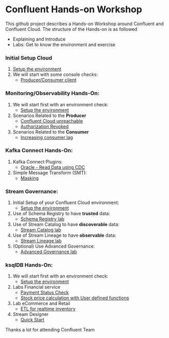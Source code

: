 # Confluent Hands-on Workshop
This github project describes a Hands-on Workshop around Confluent and Confluent Cloud. The structure of the Hands-on is as followed
  * Explaining and Introduce 
  * Labs: Get to know the environment and exercise

### Initial Setup Cloud

1. [Setup the environment](labs/000_Setup-Env.md)
2. We will start with some console checks:
    * [Producer/Consumer client](labs/000_ProdConsClient.md)

### Monitoring/Observability Hands-On:

1. We will start first with an environment check:
    * [Setup the environment](labs/01_Setup-Env.md)
2. Scenarios Related to the **Producer**
    * [Confluent Cloud unreachable](labs/01_ProducerCCunreachable.md)
    * [Authorization Revoked](labs/01_ProducerAuthorizationRevoked.md)
3. Scenarios Related to the **Consumer**
    * [Increasing consumer lag](labs/01_ConsumerLag.md)

### Kafka Connect Hands-On:

1. Kafka Connect Plugins:
    * [Oracle - Read Data using CDC](labs/03_usecase_oracleCDC.md)
2. Simple Message Transform (SMT):
    * [Masking](labs/03_usecase_oracleSMT.md)


### Stream Governance:

1. Initial Setup of your Confluent Cloud environment:
    * [Setup the environment](labs/02_Setup-Env.md)
2. Use of Schema Registry to have **trusted** data:
    * [Schema Registry lab](labs/02_SR_lab.md)
3. Use of Stream Catalog to have **discoverable** data:
    * [Stream Catalog lab](labs/02_SC_lab.md)
4. Use of Stream Lineage to have **observable** data:
    * [Stream Lineage lab](labs/02_SL_lab.md)
5. (Optional) Use Advanced Governance:
    * [Advanced Governance lab](labs/02_AG_lab.md)


### ksqlDB Hands-On:

1. We will start first with an environment check:
    * [Setup the environment](labs/00_Setup-Env.md)
2. Labs Financial service
    * [Payment Status Check](labs/02_usecase_finserv_1.md)
    * [Stock price calculation with User defined functions](labs/02_usecase_finserv_2.md)
3. Lab eCommerce and Retail
    * [ETL for realtime inventory](labs/04_usecase_realtime_inventory_ETL.md)
4. Stream Designer 
    * [Quick Start](labs/05_QuickStartSD.md)

Thanks a lot for attending
Confluent Team